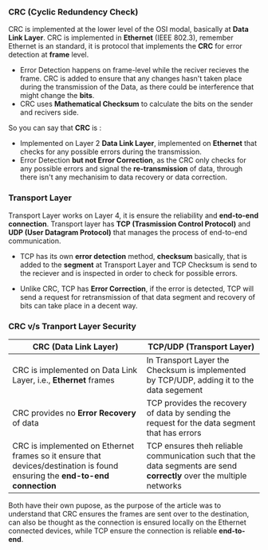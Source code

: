 ### CRC (Cyclic Redundency Check)

CRC is implemented at the lower level of the OSI modal, basically at **Data Link Layer**. CRC is implemented in **Ethernet** (IEEE 802.3), remember Ethernet is an standard, it is protocol that implements the **CRC** for error detection at **frame** level. 

- Error Detection happens on frame-level while the reciver recieves the frame. CRC is added to ensure that any changes hasn't taken place during the transmission of the Data, as there could be interference that might change the **bits**.
- CRC uses **Mathematical Checksum** to calculate the bits on the sender and recivers side.

So you can say that **CRC** is :

- Implemented on Layer 2 **Data Link Layer**, implemented on **Ethernet** that checks for any possible errors during the transmission.
- Error Detection **but not Error Correction**, as the CRC only checks for any possible errors and signal the **re-transmission** of data, through there isn't any mechanisim to data recovery or data correction. 

### Transport Layer 

Transport Layer works on Layer 4, it is ensure the reliability and  **end-to-end connection**. Transport layer has **TCP (Trasmission Control Protocol)** and **UDP (User Datagram Protocol)** that manages the process of end-to-end communication. 

- TCP has its own **error detection** method, **checksum** basically, that is added to the **segment** at Transport Layer and TCP Checksum is send to the reciever and is inspected in order to check for possible errors. 

- Unlike CRC, TCP has **Error Correction**, if the error is detected, TCP will send a request for retransmission of that data segment and recovery of bits can take place in a decent way.

### CRC v/s Tranport Layer Security

|**CRC (Data Link Layer)**|**TCP/UDP (Transport Layer)**|
|-|-|
|CRC is implemented on Data Link Layer, i.e., **Ethernet** frames|In Transport Layer the Checksum is implemented by TCP/UDP, adding it to the data segement|
|CRC provides no **Error Recovery** of data|TCP provides the recovery of data by sending the request for the data segment that has errors|
|CRC is implemented on Ethernet frames so it ensure that devices/destination is found ensuring the **end-to-end connection**|TCP ensures theh reliable communication such that the data segments are send **correctly** over the multiple networks|


Both have their own pupose, as the purpose of the article was to understand that CRC ensures the frames are sent over to the destination, can also be thought as the connection is ensured locally on the Ethernet connected devices, while TCP ensure the connection is reliable **end-to-end**.  
